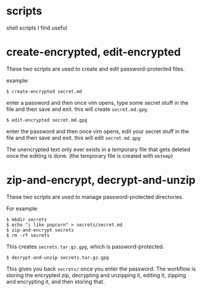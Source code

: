 # scripts

shell scripts I find useful

# create-encrypted, edit-encrypted
These two scripts are used to create and edit password-protected files.

example:
```
$ create-encrypted secret.md
```
enter a password and then once vim opens, type some secret stuff in the file and then save and exit. this will create `secret.md.gpg`.
```
$ edit-encrypted secret.md.gpg
```
enter the password and then once vim opens, edit your secret stuff in the file and then save and exit. this will edit `secret.md.gpg`

The unencrypted text only ever exists in a temporary file that gets deleted once the editing is done. (the temporary file is created with `mktemp`)

# zip-and-encrypt, decrypt-and-unzip

These two scripts are used to manage password-protected directories.

For example:

```
$ mkdir secrets
$ echo "i like popcorn" > secrets/secret.md
$ zip-and-encrypt secrets
$ rm -rf secrets
```
This creates `secrets.tar.gz.gpg`, which is password-protected.

```
$ decrypt-and-unzip secrets.tar.gz.gpg
```
This gives you back `secrets/` once you enter the password. The workflow is storing the encrypted zip, decrypting and unzipping it, editing it, zipping and encrypting it, and then storing that. 

